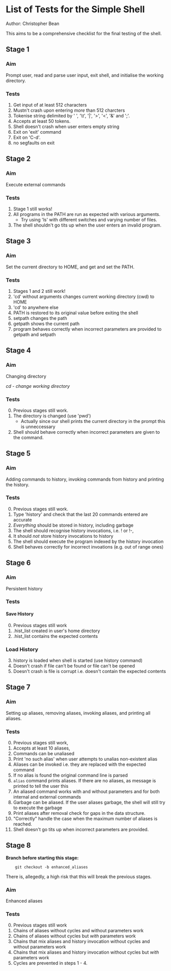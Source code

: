 List of Tests for the Simple Shell
===================================

Author: Christopher Bean

This aims to be a comprehensive checklist for the final testing of the shell.

Stage 1 
-------

### Aim

Prompt user, read and parse user input, exit shell, and initialise the
working directory.

### Tests

1. Get input of at least 512 characters
2. Mustn't crash upon entering *more* than 512 charcters
3. Tokenise string delimited by ' ', '\t', '|', '>', '<', '&' and ';'.
4. Accepts at least 50 tokens.
5. Shell doesn't crash when user enters empty string
6. Exit on 'exit' command
7. Exit on 'C-d'.
8. no segfaults on exit

Stage 2
-------

### Aim

Execute external commands

### Tests

1. Stage 1 still works!
2. All programs in the PATH are run as expected with various arguments.
	* Try using 'ls' with different switches and varying number of files.
3. The shell shouldn't go tits up when the user enters an invalid program.

Stage 3
-------

### Aim

Set the current directory to HOME, and get and set the PATH.

### Tests

1. Stages 1 and 2 still work!
2. 'cd' without arguments changes current working directory (cwd) to HOME
3. 'cd' to anywhere else
4. PATH is restored to its original value before exiting the shell
5. setpath changes the path
6. getpath shows the current path
7. program behaves correctly when incorrect parameters are provided to getpath
   and setpath

Stage 4
-------

### Aim

Changing directory

*cd - change working directory*

### Tests

0. Previous stages still work.
1. The directory is changed (use 'pwd')
	* Actually since our shell prints the current directory in the prompt
	  this is unneccessary
2. Shell should behave correctly when incorrect parameters are given to the
   command.

Stage 5
-------

### Aim

Adding commands to history, invoking commands from history and printing the
history.

### Tests

0. Previous stages still work.
1. Type 'history' and check that the last 20 commands entered are accurate
2. *Everything* should be stored in history, including garbage
3. The shell should recognise history invocations, i.e. !<no> or !-<no>, 
4. It should *not* store history invocations to history
5. The shell should execute the program indexed by the history invocation
6. Shell behaves correctly for incorrect invoations (e.g. out of range ones)

Stage 6
-------

### Aim

Persistent history

### Tests

#### Save History

0. Previous stages still work
1. .hist_list created in user's home directory
2. .hist_list contains the expected contents

### Load History

3. history is loaded when shell is started (use history command)
4. Doesn't crash if file can't be found or file can't be opened
5. Doesn't crash is file is corrupt i.e. doesn't contain the expected contents

Stage 7
-------

### Aim

Setting up aliases, removing aliases, invoking aliases, and printing all
aliases.

### Tests

0. Previous stages still work,
1. Accepts at least 10 aliases,
2. Commands can be unaliased
3. Print 'no such alias' when user attempts to unalias non-existent alias
4. Aliases can be invoked i.e. they are replaced with the expected command
5. If no alias is found the original command line is parsed
6. `alias` command prints aliases. If there are no aliases, as message is
printed to tell the user this
7. An aliased command works with and without parameters and for both internal
and external commands
8. Garbage can be aliased. If the user aliases garbage, the shell will still
try to execute the garbage
9. Print aliases after removal check for gaps in the data structure.
10. "Correctly" handle the case when the maximum number of aliases is reached.
11. Shell doesn't go tits up when incorrect parameters are provided.

Stage 8
-------

**Branch before starting this stage:**

		git checkout -b enhanced_aliases

There is, allegedly, a high risk that this will break the previous stages.

### Aim

Enhanced aliases

### Tests

0. Previous stages still work
1. Chains of aliases without cycles and without parameters work
2. Chains of aliases without cycles but *with* parameters work
3. Chains that mix aliases and history invocation without cycles and without
parameters work
4. Chains that mix aliases and history invocation without cycles but *with*
parameters work
5. Cycles are prevented in steps 1 - 4.

